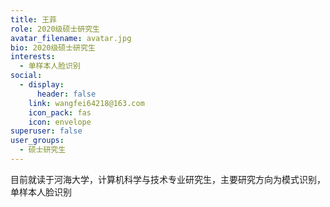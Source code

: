```yaml
---
title: 王菲
role: 2020级硕士研究生
avatar_filename: avatar.jpg
bio: 2020级硕士研究生
interests:
  - 单样本人脸识别
social:
  - display:
      header: false
    link: wangfei64218@163.com
    icon_pack: fas
    icon: envelope
superuser: false
user_groups:
  - 硕士研究生
---
```

目前就读于河海大学，计算机科学与技术专业研究生，主要研究方向为模式识别，单样本人脸识别